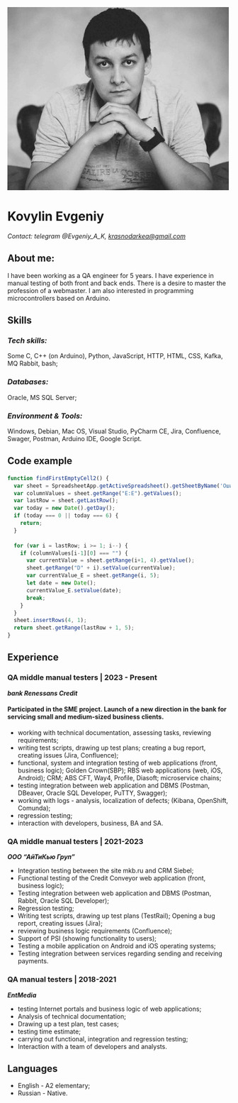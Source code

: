 

![alt-photo](/photo.jpeg)

# **Kovylin Evgeniy**

*Contact: telegram @Evgeniy_A_K, krasnodarkea@gmail.com*


## **About me:**

I have been working as a QA engineer for 5 years. I have experience in manual testing of both front and back ends. There is a desire to master the profession of a webmaster. I am also interested in programming microcontrollers based on Arduino.


## **Skills** 

### ***Tech skills:*** 
Some C, C++ (on Arduino), Python, JavaScript, HTTP, HTML, CSS, Kafka, MQ Rabbit, bash;<br>

### ***Databases:*** 
Oracle, MS SQL Server;<br>

### ***Environment & Tools:*** 
Windows, Debian, Mac OS, Visual Studio, PyCharm CE, Jira, Confluence, Swager, Postman, Arduino IDE, Google Script.<br>


## **Code example** ##




``` JavaScript (ES5) (Google script)
function findFirstEmptyCell2() {
  var sheet = SpreadsheetApp.getActiveSpreadsheet().getSheetByName('Ошибки');
  var columnValues = sheet.getRange("E:E").getValues();
  var lastRow = sheet.getLastRow();
  var today = new Date().getDay();
  if (today === 0 || today === 6) {
    return;
  }
  
  for (var i = lastRow; i >= 1; i--) {
    if (columnValues[i-1][0] === "") {
      var currentValue = sheet.getRange(i+1, 4).getValue();
      sheet.getRange("D" + i).setValue(currentValue);
      var currentValue_E = sheet.getRange(i, 5);
      let date = new Date();
      currentValue_E.setValue(date);
      break;
    }
  }
  sheet.insertRows(4, 1);
  return sheet.getRange(lastRow + 1, 5);
}
```

## **Experience** ##

### **QA middle manual testers | 2023 - Present**
***bank Renessans Credit***

#### Participated in the SME project. Launch of a new direction in the bank for servicing small and medium-sized business clients. #

* working with technical documentation, assessing tasks, reviewing requirements;
* writing test scripts, drawing up test plans; creating a bug report, creating issues (Jira, Confluence);
* functional, system and integration testing of web applications (front, business logic); Golden Crown(SBP); RBS web applications (web, iOS, Android); CRM; ABS CFT, Way4, Profile, Diasoft; microservice chains;
* testing integration between web application and DBMS (Postman, DBeaver, Oracle SQL Developer, PuTTY, Swagger);
* working with logs - analysis, localization of defects; (Kibana, OpenShift, Comunda);
* regression testing;
* interaction with developers, business, BA and SA.

### **QA middle manual testers | 2021-2023**
***ООО “АйТиКью Груп”***

* Integration testing between the site mkb.ru and CRM Siebel;
* Functional testing of the Credit Conveyor web application (front, business logic);
* Testing integration between web application and DBMS (Postman, Rabbit, Oracle SQL Developer);
* Regression testing;
* Writing test scripts, drawing up test plans (TestRail); Opening a bug report, creating issues (Jira);
* reviewing business logic requirements (Confluence);
* Support of PSI (showing functionality to users);
* Testing a mobile application on Android and iOS operating systems;
* Testing integration between services regarding sending and receiving payments.

### **QA manual testers | 2018-2021**
***EntMedia***

* testing Internet portals and business logic of web applications;
* Analysis of technical documentation;
* Drawing up a test plan, test cases;
* testing time estimate;
* carrying out functional, integration and regression testing;
* Interaction with a team of developers and analysts.

## **Languages** ##

* English - A2 elementary;
* Russian - Native.